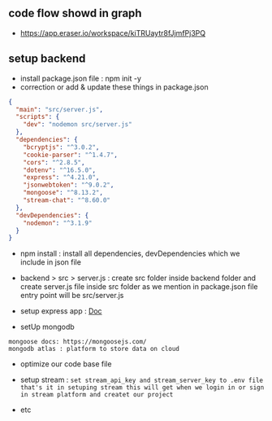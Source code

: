 ## code flow showd in graph

- https://app.eraser.io/workspace/kiTRUaytr8fJjmfPj3PQ

## setup backend

- install package.json file : npm init -y
- correction or add & update these things in package.json

```json
{
  "main": "src/server.js",
  "scripts": {
    "dev": "nodemon src/server.js"
  },
  "dependencies": {
    "bcryptjs": "^3.0.2",
    "cookie-parser": "^1.4.7",
    "cors": "^2.8.5",
    "dotenv": "^16.5.0",
    "express": "^4.21.0",
    "jsonwebtoken": "^9.0.2",
    "mongoose": "^8.13.2",
    "stream-chat": "^8.60.0"
  },
  "devDependencies": {
    "nodemon": "^3.1.9"
  }
}
```

- npm install : install all dependencies, devDependencies which we include in json file
- backend > src > server.js : create src folder inside backend folder and create server.js file inside src folder as we mention in package.json file entry point will be src/server.js

- setup express app :
  [Doc](https://expressjs.com/)

- setUp mongodb

```
mongoose docs: https://mongoosejs.com/
mongodb atlas : platform to store data on cloud
```

- optimize our code base file
- setup stream : `set stream_api_key and stream_server_key to .env file that's it in setuping stream this will get when we login in or sign in stream platform and createt our project`

- etc
